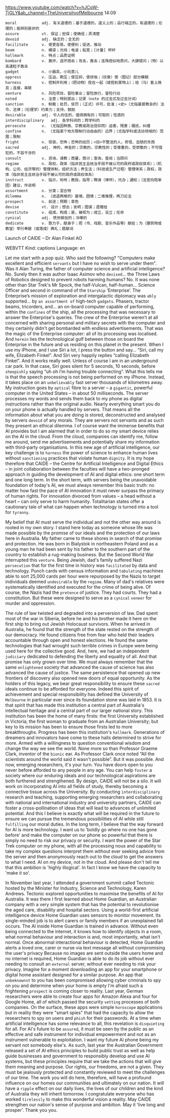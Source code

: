 https://www.youtube.com/watch?v=hJCqW-TjGLY&ab_channel=TheUniversityofMelbourne
14:09
```
moral           adj. 有关道德的；基于道德的，道义上的；品行端正的，有道德的；伦理的；能辨别是非的
assure          vt. 保证；担保；使确信；弄清楚
devoid          adj. 缺乏的；全无的  
facilitate      v. 使更容易，使便利；促进，推动
beam            n. 横梁；光线；电波；船宽；[计量] 秤杆
hallmark        n. 特点；品质证明
bombard         v. 轰炸，连环炮击；攻击，轰击；连珠炮似地质问，大肆提问；（物）以高速粒子轰击
gadget          n. 小器具，小玩意儿  
oppress         v. 压迫，欺压；使压抑，使烦恼；（纹章）使（图记）部分模糊
harness         v. 控制并利用；（把动物）拴在一起（或拴到某物上）；给（马）套上挽具；连接，串联
venture         n. 风险项目，冒险事业；冒险旅行，冒险行动
noted           v. 注意；特别提出；记录（note 的过去式及过去分词）        
sanction        n. 制裁；处罚，惩罚；（正式）许可，批准；<史>（尤指基督教会的）法令，法律；（伦理学）约束力；支持，鼓励
desirable       adj. 令人向往的，值得拥有的；可取的；性感的
interdisciplinary   adj. 各学科间的；跨学科的
persecute       v. （尤指因种族、宗教或政治信仰而）迫害，残害；骚扰，纠缠  
confine         n. （尤指某个地方限制行动自由的）边界；（尤指学科或活动领域的）范围；限制
fright          n. 惊骇，恐怖；恐怖的经历；<旧>不整洁的人，奇怪、丑陋的东西
sacred          adj. 神的，神圣的；宗教的，宗教性的；受尊重的，受崇敬的；不可侵犯的，不容干涉的 
consult         v. 咨询，请教；商量，商讨；查询，查阅；当顾问  
regime          n. 政权，政体（指非民主且统治手段不被认可的政府或政权体系）；（机构、公司、经济等的）管理体制，组织方法；养生法；（科技或生产过程）管理体系；政权，政体（指非民主且统治手段不被认可的政府或政权体系）
instruct        v. 指示，吩咐；教授，指导；聘请（律师），托办；通知；（法官向陪审团）建议，作说明
assortment      n. 分类；混合物
dilemma         n. （进退两难的）窘境，困境；二难推理，两刀论法
prospect        n. 前途；预期；景色  
devise          vt. 设计；想出；发明；图谋；遗赠给
constitute      v. 组成，构成；是，被视为；成立，设立；任命  
cynical         adj. 愤世嫉俗的；冷嘲的
dedicate        v. 致力于，献身于；把（书、戏剧、音乐作品等）献给；为（建筑物或教堂）举行奉献（或落成）典礼；题献词
```

Launch of CAIDE – Dr Alan Finkel AO

WEBVTT Kind: captions Language: en 

Let me start with a pop quiz. Who said the following? "Computers make excellent and efficient `servants` but I have no wish to serve under them". Was it Alan Turing, the father of computer science and artificial intelligence? No. Surely then it was author Isaac Asimov who `devised`… the Three Laws of Robotics designed to prevent robots harming humans? No. It was none other than Star Trek's Mr Spock, the half-Vulcan, half-human… Science Officer and second in command of the `Starship` ‘Enterprise’. The Enterprise’s mission of exploration and intergalactic diplomacy was `ably` supported… by `an assortment of` high-tech `gadgets`. Phasers, tractor beams, tricorders, and… an on-board computer capable of performing, within the `confines` of the ship, all the processing that was necessary to answer the Enterprise's queries. The crew of the Enterprise weren’t at all concerned with sharing personal and military secrets with the computer and they certainly didn't get bombarded with endless advertisements. That was the magic of the Enterprise computer: all of its processing was localised. And `herein` lies the technological gulf between those on board the Enterprise in the future and us residing on this planet in the present. When I use my iPhone, and I use Siri a lot, I press the button and say… “Siri, call my wife, Elizabeth Finkel”. And Siri very happily replies “calling Elizabeth Finkel”. And it works really well. Unless of course I am in an underground car park. In that case, Siri goes silent for 5 seconds, 10 seconds, before `sheepishly` saying “uh oh I’m having trouble connecting”. What this tells me is that the speech processing is not being performed on my iPhone. Instead, it takes place on an `unbelievably` fast server thousands of kilometres away. My instruction goes by `optical` fibre to a server – a `gigantic`, powerful computer in the United States – in about 50 milliseconds. The server processes my words and sends them back to my phone as digital instructions rather than the original audio. Nearly everything smart you do on your phone is actually handled by servers. That means all the information about what you are doing is stored, deconstructed and analysed by servers `devoid` of any morals. They are servers not servants and as such they present an ethical dilemma. I of course want the immense benefits that AI provides but I am alarmed that in order to do so my smart device relies on the AI in the cloud. From the cloud, companies can identify me, follow me around, send me advertisements and potentially share my information with third-party organisations. In this new age of artificial intelligence, our key challenge is to `harness` the power of science to enhance human lives without `sanctioning` practices that violate human `dignity`. It is my hope therefore that CAIDE – the Centre for Artificial Intelligence and Digital Ethics – in joint collaboration between the faculties will have a two-pronged approach in guiding the development of AI and digital ethics: one short term and one long term. In the short term, with servers being the unavoidable foundation of today's AI, we must always remember this basic truth: no matter how fast the pace of AI innovation it must never surpass the primacy of human rights. For innovation divorced from values – a head without a heart – can only serve to harm humanity. Totalitarian states offer a cautionary tale of what can happen when technology is turned into a tool for `tyranny`. 

My belief that AI must serve the individual and not the other way around is rooted in my own story. I stand here today as someone whose life was made possible by the promise of our ideals and the protection of our laws here in Australia. My father came to these shores in search of that promise and protection. He was born in Bialystok in northeastern Poland and as a young man he had been sent by his father to the southern part of the country to establish a rug-making business. But the Second World War interrupted this `venture`. Being Jewish, dad's family suffered Nazi `persecution` that for the first time in history was `facilitated` by data and technology. Punch cards with census information and `tabulating` machines able to sort 25,000 cards per hour were repurposed by the Nazis to target individuals deemed `undesirable` by the `regime`. Many of dad's relatives were systematically identified and executed for the crime of being alive. Of course, the Nazis had the `pretence` of justice. They had courts. They had a constitution. But these were designed to serve as a `cynical` `veneer` for murder and oppression. 

The rule of law twisted and degraded into a perversion of law. Dad spent most of the war in Siberia, before he and his brother made it here on the first ship to bring out Jewish Holocaust survivors. When he arrived in Australia, he found that the strength of the state rested on the strength of our democracy. He found citizens free from fear who held their leaders accountable through open and honest elections. He found the same technologies that had wrought such terrible crimes in Europe were being used here for the collective good. And, here, we had an independent `judiciary` dedicated to defending the liberty and equality of all. And that promise has only grown over time. We must always remember that the same `enlightened` society that advanced the cause of science has also advanced the cause of justice. The same persistence that opened up new frontiers of discovery also opened new doors of equal opportunity. As the holders of this legacy, we bear great responsibility to ensure these `sacred` ideals continue to be afforded for everyone. Indeed this spirit of achievement and special responsibility has defined the University of `Melbourne` in particular ever since its foundation stone was laid in 1853. It is that spirit that has made this institution a central part of Australia's intellectual heritage and a central part of our larger national story. This institution has been the home of many firsts: the first University established in Victoria; the first woman to graduate from an Australian University; but key to its mission has been to ensure those firsts led to more breakthroughs. Progress has been this institution's `hallmark`. Generations of dreamers and innovators have come to these halls determined to strive for more. Armed with a willingness to question conventional wisdom and change the way we see the world. None more so than Professor Graeme Clark, inventor of the `bionic` ear. As Professor Clark once noted “All the scientists around the world said it wasn't possible”. But it was possible. And now, emerging researchers, it's your turn. You have doors open to you never before afforded to any people in any age. You can help `foster` a society where our enduring ideals and our technological aspirations are both furthered and strengthened. By design, CAIDE will not be a silo. It will work on incorporating AI into all fields of study, thereby becoming a connective tissue across the University. By conducting `interdisciplinary` research and teaching, supporting emerging researchers and collaborating with national and international industry and university partners, CAIDE can foster a cross-pollination of ideas that will lead to advances of unlimited potential. And this I believe is exactly what will be required in the future to ensure we can pursue the tremendous possibilities of AI while still `fulfilling` our moral duties. In the long term, I believe that the way forward for AI is more technology. I want us to 'boldly go where no one has gone before' and make the computer on our phone so powerful that there is simply no need to risk our privacy or security. I want the power of the Star Trek computer on my phone, with all the processing nous and capability to take my complex questions interpret them without ever seeking advice from the server and then anonymously reach out to the cloud to get the answers to what I need. AI on my device, not in the cloud. And please don't tell me that this ambition is 'highly illogical'. In fact I know we have the capacity to 'make it so'. 

In November last year, I attended a government summit called Tectonic hosted by the Minister for Industry, Science and Technology, Karen Andrews. Tectonic explored opportunities to maximise the benefits of AI for Australia. It was there I first learned about Home Guardian, an Australian company with a very simple system that has the potential to revolutionise the aged care, disability and hospital sectors. Using a world-first artificial intelligence device Home Guardian uses sensors to monitor movement. Its single-minded job is to alert carers or family members if an unexplained fall occurs. The AI inside Home Guardian is trained in advance. Without even being connected to the internet, it knows how to identify objects in a room, what normal behaviour and interaction is and, most importantly, what isn't normal. Once abnormal interactional behaviour is detected, Home Guardian alerts a loved one, carer or nurse via text message all without compromising the user's privacy Because no images are sent outside the users home and no internet is required, Home Guardian is able to do its job without ever needing to consult an `external` server, without ever needing to risk your privacy. Imagine for a moment downloading an app for your smartphone or digital home assistant designed for a similar purpose. An app that `unbeknownst` to you has been compromised allowing cyber criminals to spy on you and determine when your home is empty I'm afraid such a frightening `prospect` is coming closer to reality. Last year, German researchers were able to create four apps for Amazon Alexa and four for Google Home, all of which passed the security `vetting` processes of both companies. On the surface, these apps were simple `horoscope` applications but in reality they were "smart spies" that had the capacity to allow the researchers to spy on users and `phish` for their passwords. At a time when artificial intelligence has some relevance to all, this revelation is `disquieting` for all. For AI's future to be `assured`, it must be seen by the public as an effective and safe instrument for individual empowerment and not as an instrument vulnerable to exploitation. I want my future AI phone being my servant not somebody else's. As such, last year the Australian Government released a set of AI ethics principles to build public trust as well as help guide businesses and government to responsibly develop and use AI systems, but these principles require that we take the actions that will give them meaning and purpose. Our rights, our freedoms, are not a given. They must be jealously protected and constantly reviewed to meet the challenges of our time. The work you will do here, therefore, will have a profound influence on our homes our communities and ultimately on our nation. It will have a `ripple` effect on our daily lives, the lives of our children and the kind of Australia they will inherit tomorrow. I congratulate everyone who has worked `tirelessly` to make this wonderful vision a reality. May CAIDE strengthen our nation's sense of purpose and ambition. May it 'live long and prosper'. Thank you you.